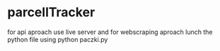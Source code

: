 ﻿# parcellTracker


for api aproach use live server 
and for webscraping aproach lunch the python file using python paczki.py
